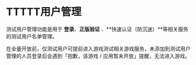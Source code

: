 # TTTTT用户管理

测试用户管理功能是用于 **登录**、**正版验证** 、**快速认证（防沉迷）**等相关服务的测试用户名单管理。

在全量开放前，仅测试用户可提前进入游戏测试相关游戏服务，未添加到测试用户管理的人员登录后会遇到「抱歉，该游戏 / 应用暂未开放」提醒，无法进入游戏。